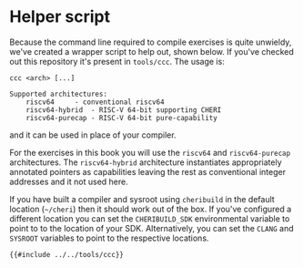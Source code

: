 # Helper script

Because the command line required to compile exercises is quite unwieldy, we've created a wrapper script to help out, shown below.  If you've checked out this repository it's present in `tools/ccc`.  The usage is:
```
ccc <arch> [...]

Supported architectures:
	riscv64		- conventional riscv64
	riscv64-hybrid	- RISC-V 64-bit supporting CHERI
	riscv64-purecap	- RISC-V 64-bit pure-capability
```
and it can be used in place of your compiler.

For the exercises in this book you will use the `riscv64` and `riscv64-purecap` architectures.  The `riscv64-hybrid` architecture instantiates appropriately annotated pointers as capabilities leaving the rest as conventional integer addresses and it not used here.

If you have built a compiler and sysroot using `cheribuild` in the default location (`~/cheri`) then it should work out of the box.  If you've configured a different location you can set the `CHERIBUILD_SDK` environmental variable to point to to the location of your SDK.  Alternatively, you can set the `CLANG` and `SYSROOT` variables to point to the respective locations.
```sh
{{#include ../../tools/ccc}}
```
